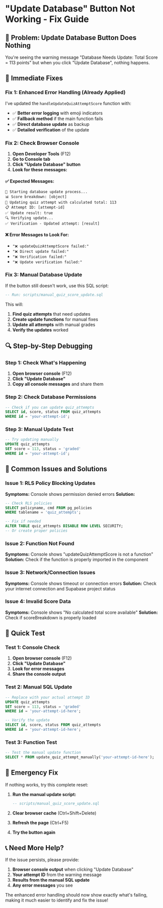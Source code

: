# "Update Database" Button Not Working - Fix Guide

## 🚨 Problem: Update Database Button Does Nothing

You're seeing the warning message "Database Needs Update: Total Score = 113 points" but when you click "Update Database", nothing happens.

## 🔧 Immediate Fixes

### **Fix 1: Enhanced Error Handling (Already Applied)**
I've updated the `handleUpdateQuizAttemptScore` function with:
- ✅ **Better error logging** with emoji indicators
- ✅ **Fallback method** if the main function fails
- ✅ **Direct database update** as backup
- ✅ **Detailed verification** of the update

### **Fix 2: Check Browser Console**
1. **Open Developer Tools** (F12)
2. **Go to Console tab**
3. **Click "Update Database" button**
4. **Look for these messages:**

#### ✅ Expected Messages:
```
🔄 Starting database update process...
📊 Score breakdown: [object]
🎯 Updating quiz attempt with calculated total: 113
📋 Attempt ID: [attempt-id]
✅ Update result: true
🔍 Verifying update...
✅ Verification - Updated attempt: [result]
```

#### ❌ Error Messages to Look For:
- `"❌ updateQuizAttemptScore failed:"`
- `"❌ Direct update failed:"`
- `"❌ Verification failed:"`
- `"❌ Update verification failed:"`

### **Fix 3: Manual Database Update**
If the button still doesn't work, use this SQL script:

```sql
-- Run: scripts/manual_quiz_score_update.sql
```

This will:
1. **Find quiz attempts** that need updates
2. **Create update functions** for manual fixes
3. **Update all attempts** with manual grades
4. **Verify the updates** worked

## 🔍 Step-by-Step Debugging

### **Step 1: Check What's Happening**
1. **Open browser console** (F12)
2. **Click "Update Database"**
3. **Copy all console messages** and share them

### **Step 2: Check Database Permissions**
```sql
-- Check if you can update quiz_attempts
SELECT id, score, status FROM quiz_attempts 
WHERE id = 'your-attempt-id';
```

### **Step 3: Manual Update Test**
```sql
-- Try updating manually
UPDATE quiz_attempts 
SET score = 113, status = 'graded'
WHERE id = 'your-attempt-id';
```

## 🚨 Common Issues and Solutions

### **Issue 1: RLS Policy Blocking Updates**
**Symptoms:** Console shows permission denied errors
**Solution:**
```sql
-- Check RLS policies
SELECT policyname, cmd FROM pg_policies 
WHERE tablename = 'quiz_attempts';

-- Fix if needed
ALTER TABLE quiz_attempts DISABLE ROW LEVEL SECURITY;
-- Or create proper policies
```

### **Issue 2: Function Not Found**
**Symptoms:** Console shows "updateQuizAttemptScore is not a function"
**Solution:** Check if the function is properly imported in the component

### **Issue 3: Network/Connection Issues**
**Symptoms:** Console shows timeout or connection errors
**Solution:** Check your internet connection and Supabase project status

### **Issue 4: Invalid Score Data**
**Symptoms:** Console shows "No calculated total score available"
**Solution:** Check if scoreBreakdown is properly loaded

## 🎯 Quick Test

### **Test 1: Console Check**
1. **Open browser console** (F12)
2. **Click "Update Database"**
3. **Look for error messages**
4. **Share the console output**

### **Test 2: Manual SQL Update**
```sql
-- Replace with your actual attempt ID
UPDATE quiz_attempts 
SET score = 113, status = 'graded'
WHERE id = 'your-attempt-id-here';

-- Verify the update
SELECT id, score, status FROM quiz_attempts 
WHERE id = 'your-attempt-id-here';
```

### **Test 3: Function Test**
```sql
-- Test the manual update function
SELECT * FROM update_quiz_attempt_manually('your-attempt-id-here');
```

## 🔧 Emergency Fix

If nothing works, try this complete reset:

1. **Run the manual update script:**
   ```sql
   -- scripts/manual_quiz_score_update.sql
   ```

2. **Clear browser cache** (Ctrl+Shift+Delete)

3. **Refresh the page** (Ctrl+F5)

4. **Try the button again**

## 📞 Need More Help?

If the issue persists, please provide:

1. **Browser console output** when clicking "Update Database"
2. **Your attempt ID** from the warning message
3. **Results from the manual SQL update**
4. **Any error messages** you see

The enhanced error handling should now show exactly what's failing, making it much easier to identify and fix the issue!












